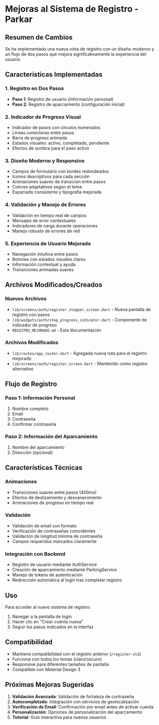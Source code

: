 # Mejoras al Sistema de Registro - Parkar

## Resumen de Cambios

Se ha implementado una nueva vista de registro con un diseño moderno y un flujo de dos pasos que mejora significativamente la experiencia del usuario.

## Características Implementadas

### 1. Registro en Dos Pasos
- **Paso 1**: Registro de usuario (información personal)
- **Paso 2**: Registro de aparcamiento (configuración inicial)

### 2. Indicador de Progreso Visual
- Indicador de pasos con círculos numerados
- Líneas conectoras entre pasos
- Barra de progreso animada
- Estados visuales: activo, completado, pendiente
- Efectos de sombra para el paso activo

### 3. Diseño Moderno y Responsivo
- Campos de formulario con bordes redondeados
- Iconos descriptivos para cada sección
- Animaciones suaves de transición entre pasos
- Colores adaptativos según el tema
- Espaciado consistente y tipografía mejorada

### 4. Validación y Manejo de Errores
- Validación en tiempo real de campos
- Mensajes de error contextuales
- Indicadores de carga durante operaciones
- Manejo robusto de errores de red

### 5. Experiencia de Usuario Mejorada
- Navegación intuitiva entre pasos
- Botones con estados visuales claros
- Información contextual y ayuda
- Transiciones animadas suaves

## Archivos Modificados/Creados

### Nuevos Archivos
- `lib/screens/auth/register_stepper_screen.dart` - Nueva pantalla de registro con pasos
- `lib/widgets/auth/step_progress_indicator.dart` - Componente de indicador de progreso
- `REGISTRO_MEJORADO.md` - Esta documentación

### Archivos Modificados
- `lib/routes/app_router.dart` - Agregada nueva ruta para el registro mejorado
- `lib/screens/auth/register_screen.dart` - Mantenido como registro alternativo

## Flujo de Registro

### Paso 1: Información Personal
1. Nombre completo
2. Email
3. Contraseña
4. Confirmar contraseña

### Paso 2: Información del Aparcamiento
1. Nombre del aparcamiento
2. Dirección (opcional)

## Características Técnicas

### Animaciones
- Transiciones suaves entre pasos (400ms)
- Efectos de deslizamiento y desvanecimiento
- Animaciones de progreso en tiempo real

### Validación
- Validación de email con formato
- Verificación de contraseñas coincidentes
- Validación de longitud mínima de contraseña
- Campos requeridos marcados claramente

### Integración con Backend
- Registro de usuario mediante AuthService
- Creación de aparcamiento mediante ParkingService
- Manejo de tokens de autenticación
- Redirección automática al login tras completar registro

## Uso

Para acceder al nuevo sistema de registro:
1. Navegar a la pantalla de login
2. Hacer clic en "Crear cuenta nueva"
3. Seguir los pasos indicados en la interfaz

## Compatibilidad

- Mantiene compatibilidad con el registro anterior (`/register-old`)
- Funciona con todos los temas (claro/oscuro)
- Responsive para diferentes tamaños de pantalla
- Compatible con Material Design 3

## Próximas Mejoras Sugeridas

1. **Validación Avanzada**: Validación de fortaleza de contraseña
2. **Autocompletado**: Integración con servicios de geolocalización
3. **Verificación de Email**: Confirmación por email antes de activar cuenta
4. **Personalización**: Opciones de personalización del aparcamiento
5. **Tutorial**: Guía interactiva para nuevos usuarios
